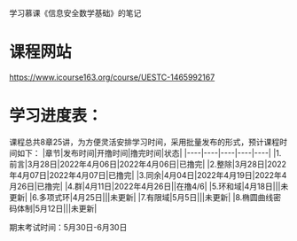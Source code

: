 学习慕课《信息安全数学基础》的笔记
# 课程网站

https://www.icourse163.org/course/UESTC-1465992167
# 学习进度表：
课程总共8章25讲，为方便灵活安排学习时间，采用批量发布的形式，预计课程时间如下：
|章节|发布时间|开撸时间|撸完时间|状态|
|----|----|----|----|----|
|1.前言|3月28日|2022年4月06日|2022年4月06日|已撸完|
|2.整除|3月28日|2022年4月07日|2022年4月07日|已撸完|
|3.同余|4月04日|2022年4月19日|2022年4月26日|已撸完|
|4.群|4月11日|2022年4月26日||在撸4/6|
|5.环和域|4月18日|||未更新|
|6.多项式环|4月25日|||未更新|
|7.有限域|5月5日|||未更新|
|8.椭圆曲线密码体制|5月12日|||未更新|

期末考试时间：5月30日-6月30日